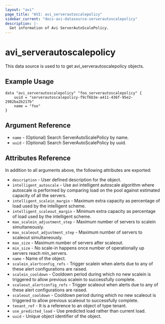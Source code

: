 ```yaml
---
layout: "avi"
page_title: "AVI: avi_serverautoscalepolicy"
sidebar_current: "docs-avi-datasource-serverautoscalepolicy"
description: |-
  Get information of Avi ServerAutoScalePolicy.
---
```


# avi_serverautoscalepolicy

This data source is used to to get avi_serverautoscalepolicy objects.

## Example Usage

```hcl
data "avi_serverautoscalepolicy" "foo_serverautoscalepolicy" {
    uuid = "serverautoscalepolicy-f9cf6b3e-a411-436f-95e2-2982ba2b217b"
    name = "foo"
}
```

## Argument Reference

* `name` - (Optional) Search ServerAutoScalePolicy by name.
* `uuid` - (Optional) Search ServerAutoScalePolicy by uuid.

## Attributes Reference

In addition to all arguments above, the following attributes are exported:

* `description` - User defined description for the object.
* `intelligent_autoscale` - Use avi intelligent autoscale algorithm where autoscale is performed by comparing load on the pool against estimated capacity of all the servers.
* `intelligent_scalein_margin` - Maximum extra capacity as percentage of load used by the intelligent scheme.
* `intelligent_scaleout_margin` - Minimum extra capacity as percentage of load used by the intelligent scheme.
* `max_scalein_adjustment_step` - Maximum number of servers to scalein simultaneously.
* `max_scaleout_adjustment_step` - Maximum number of servers to scaleout simultaneously.
* `max_size` - Maximum number of servers after scaleout.
* `min_size` - No scale-in happens once number of operationally up servers reach min_servers.
* `name` - Name of the object.
* `scalein_alertconfig_refs` - Trigger scalein when alerts due to any of these alert configurations are raised.
* `scalein_cooldown` - Cooldown period during which no new scalein is triggered to allow previous scalein to successfully complete.
* `scaleout_alertconfig_refs` - Trigger scaleout when alerts due to any of these alert configurations are raised.
* `scaleout_cooldown` - Cooldown period during which no new scaleout is triggered to allow previous scaleout to successfully complete.
* `tenant_ref` - It is a reference to an object of type tenant.
* `use_predicted_load` - Use predicted load rather than current load.
* `uuid` - Unique object identifier of the object.

